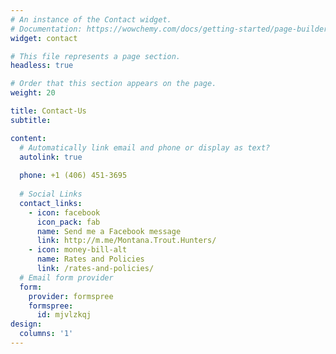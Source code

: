 ```yaml
---
# An instance of the Contact widget.
# Documentation: https://wowchemy.com/docs/getting-started/page-builder/
widget: contact

# This file represents a page section.
headless: true

# Order that this section appears on the page.
weight: 20

title: Contact-Us
subtitle:

content:
  # Automatically link email and phone or display as text?
  autolink: true
  
  phone: +1 (406) 451-3695
  
  # Social Links
  contact_links:
    - icon: facebook
      icon_pack: fab
      name: Send me a Facebook message
      link: http://m.me/Montana.Trout.Hunters/
    - icon: money-bill-alt
      name: Rates and Policies
      link: /rates-and-policies/
  # Email form provider
  form:
    provider: formspree
    formspree:
      id: mjvlzkqj
design:
  columns: '1'
---
```

